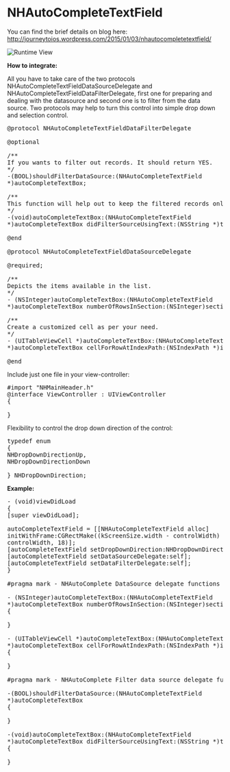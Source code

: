 <strong>NHAutoCompleteTextField</strong>
=======================

You can find the brief details on blog here:
http://journeytoios.wordpress.com/2015/01/03/nhautocompletetextfield/

<img src="https://journeytoios.files.wordpress.com/2015/01/ios-simulator-screen-shot-03-jan-2015-4-38-10-am.png" alt="Runtime View">

<b>How to integrate:</b>

All you have to take care of the two protocols
NHAutoCompleteTextFieldDataSourceDelegate and
NHAutoCompleteTextFieldDataFilterDelegate, first one for preparing and
dealing with the datasource and second one is to filter from the data
source. Two protocols may help to turn this control into simple drop
down and selection control.

<pre>
@protocol NHAutoCompleteTextFieldDataFilterDelegate

@optional

/**
If you wants to filter out records. It should return YES.
*/
-(BOOL)shouldFilterDataSource:(NHAutoCompleteTextField
*)autoCompleteTextBox;

/**
This function will help out to keep the filtered records only.
*/
-(void)autoCompleteTextBox:(NHAutoCompleteTextField
*)autoCompleteTextBox didFilterSourceUsingText:(NSString *)text;

@end

@protocol NHAutoCompleteTextFieldDataSourceDelegate

@required;

/**
Depicts the items available in the list.
*/
- (NSInteger)autoCompleteTextBox:(NHAutoCompleteTextField
*)autoCompleteTextBox numberOfRowsInSection:(NSInteger)section;

/**
Create a customized cell as per your need.
*/
- (UITableViewCell *)autoCompleteTextBox:(NHAutoCompleteTextField
*)autoCompleteTextBox cellForRowAtIndexPath:(NSIndexPath *)indexPath;

@end
</pre>

Include just one file in your view-controller:

<pre>
#import "NHMainHeader.h"
@interface ViewController : UIViewController
{

}
</pre>

Flexibility to control the drop down direction of the control:

<pre>
typedef enum
{
NHDropDownDirectionUp,
NHDropDownDirectionDown

} NHDropDownDirection;
</pre>

<b>Example:</b>

<pre>
- (void)viewDidLoad
{
[super viewDidLoad];

autoCompleteTextField = [[NHAutoCompleteTextField alloc]
initWithFrame:CGRectMake((kScreenSize.width - controlWidth) / 2, 120,
controlWidth, 18)];
[autoCompleteTextField setDropDownDirection:NHDropDownDirectionDown];
[autoCompleteTextField setDataSourceDelegate:self];
[autoCompleteTextField setDataFilterDelegate:self];
}

#pragma mark - NHAutoComplete DataSource delegate functions

- (NSInteger)autoCompleteTextBox:(NHAutoCompleteTextField
*)autoCompleteTextBox numberOfRowsInSection:(NSInteger)section
{

}

- (UITableViewCell *)autoCompleteTextBox:(NHAutoCompleteTextField
*)autoCompleteTextBox cellForRowAtIndexPath:(NSIndexPath *)indexPath
{

}

#pragma mark - NHAutoComplete Filter data source delegate functions

-(BOOL)shouldFilterDataSource:(NHAutoCompleteTextField
*)autoCompleteTextBox
{

}

-(void)autoCompleteTextBox:(NHAutoCompleteTextField
*)autoCompleteTextBox didFilterSourceUsingText:(NSString *)text
{

}
</pre>
